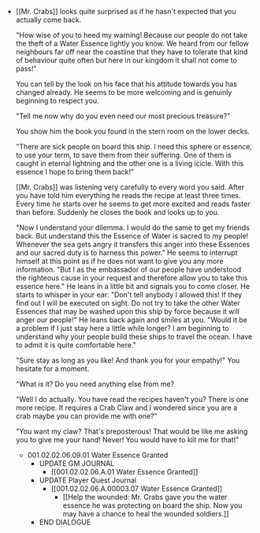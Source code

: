 - [[Mr. Crabs]] looks quite surprised as if he hasn't expected that you actually come back.
  
  "How wise of you to heed my warning! Because our people do not take the theft of a Water Essence lightly you know. We heard from our fellow neighbours far off near the coastline that they have to tolerate that kind of behaviour quite often but here in our kingdom it shall not come to pass!"
  
  You can tell by the look on his face that his attitude towards you has changed already. He seems to be more welcoming and is genuinly beginning to respect you.
  
  "Tell me now why do you even need our most precious treasure?"
  
  You show him the book you found in the stern room on the lower decks.
  
  "There are sick people on board this ship. I need this sphere or essence, to use your term, to save them from their suffering. One of them is caught in eternal lightning and the other one is a living icicle. With this essence I hope to bring them back!"
  
  [[Mr. Crabs]] was listening very carefully to every word you said. After you have told him everything he reads the recipe at least three times. Every time he starts over he seems to get more excited and reads faster than before. Suddenly he closes the book and looks up to you.
  
  "Now I understand your dilemma. I would do the same to get my friends back. But understand this the Essence of Water is sacred to my people! Whenever the sea gets angry it transfers this anger into these Essences and our sacred duty is to harness this power." He seems to interrupt himself at this point as if he does not want to give you any more information. "But I as the embassador of our people have understood the righteous cause in your request and therefore allow you to take this essence here." He leans in a little bit and signals you to come closer. He starts to whisper in your ear: "Don't tell anybody I allowed this! If they find out I will be executed on sight. Do not try to take the other Water Essences that may be washed upon this ship by force because it will anger our people!" He leans back again and smiles at you. "Would it be a problem if I just stay here a little while longer? I am beginning to understand why your people build these ships to travel the ocean. I have to admit it is quite comfortable here."
  
  "Sure stay as long as you like! And thank you for your empathy!" You hesitate for a moment.
  
  "What is it? Do you need anything else from me?
  
  "Well I do actually. You have read the recipes haven't you? There is one more recipe. It requires a Crab Claw and I wondered since you are a crab maybe you can provide me with one?"
  
  "You want my claw? That's preposterous! That would be like me asking you to give me your hand! Never! You would have to kill me for that!"
	- 001.02.02.06.09.01 Water Essence Granted
		- UPDATE GM JOURNAL
			- [[001.02.02.06.A.01 Water Essence Granted]]
		- UPDATE Player Quest Journal
			- [[001.02.02.06.A.00003.07 Water Essence Granted]]
				- [[Help the wounded: Mr. Crabs gave you the water essence he was protecting on board the ship. Now you may have a chance to heal the wounded soldiers.]]
		- END DIALOGUE